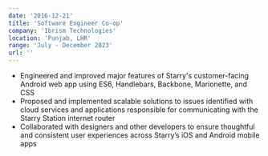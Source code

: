 ```yaml
---
date: '2016-12-21'
title: 'Software Engineer Co-op'
company: 'Ibrism Technologies'
location: 'Punjab, LHR'
range: 'July - December 2023'
url: ''
---
```


- Engineered and improved major features of Starry's customer-facing Android web app using ES6, Handlebars, Backbone, Marionette, and CSS
- Proposed and implemented scalable solutions to issues identified with cloud services and applications responsible for communicating with the Starry Station internet router
- Collaborated with designers and other developers to ensure thoughtful and consistent user experiences across Starry’s iOS and Android mobile apps
